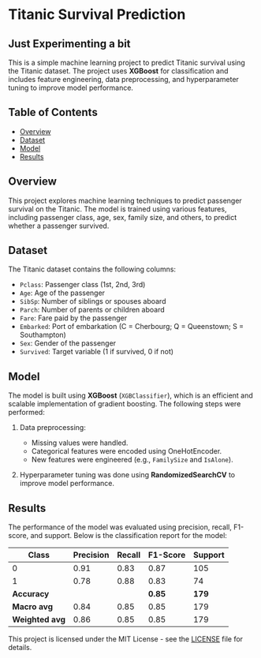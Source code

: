 # Titanic Survival Prediction
## Just Experimenting a bit
This is a simple machine learning project to predict Titanic survival using the Titanic dataset. The project uses **XGBoost** for classification and includes feature engineering, data preprocessing, and hyperparameter tuning to improve model performance.

## Table of Contents

- [Overview](#overview)
- [Dataset](#dataset)
- [Model](#model)
- [Results](#results)

## Overview

This project explores machine learning techniques to predict passenger survival on the Titanic. The model is trained using various features, including passenger class, age, sex, family size, and others, to predict whether a passenger survived.

## Dataset

The Titanic dataset contains the following columns:

- `Pclass`: Passenger class (1st, 2nd, 3rd)
- `Age`: Age of the passenger
- `SibSp`: Number of siblings or spouses aboard
- `Parch`: Number of parents or children aboard
- `Fare`: Fare paid by the passenger
- `Embarked`: Port of embarkation (C = Cherbourg; Q = Queenstown; S = Southampton)
- `Sex`: Gender of the passenger
- `Survived`: Target variable (1 if survived, 0 if not)

## Model

The model is built using **XGBoost** (`XGBClassifier`), which is an efficient and scalable implementation of gradient boosting. The following steps were performed:

1. Data preprocessing:
   - Missing values were handled.
   - Categorical features were encoded using OneHotEncoder.
   - New features were engineered (e.g., `FamilySize` and `IsAlone`).

2. Hyperparameter tuning was done using **RandomizedSearchCV** to improve model performance.

## Results

The performance of the model was evaluated using precision, recall, F1-score, and support. Below is the classification report for the model:

| Class | Precision | Recall | F1-Score | Support |
|-------|-----------|--------|----------|---------|
| 0     | 0.91      | 0.83   | 0.87     | 105     |
| 1     | 0.78      | 0.88   | 0.83     | 74      |
| **Accuracy** |           |        | **0.85** | **179** |
| **Macro avg** | 0.84      | 0.85   | 0.85     | 179     |
| **Weighted avg** | 0.86   | 0.85   | 0.85     | 179     |


This project is licensed under the MIT License - see the [LICENSE](LICENSE) file for details.

